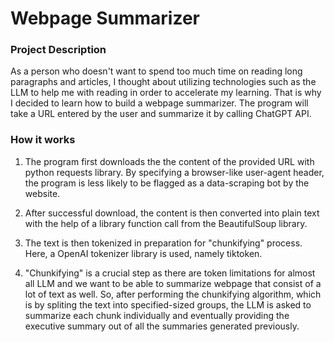 # **Webpage Summarizer**
### **Project Description**
As a person who doesn't want to spend too much time on reading long paragraphs
and articles, I thought about utilizing technologies such as the LLM to help
me with reading in order to accelerate my learning.
That is why I decided to learn how to build a webpage summarizer. The program 
will take a URL entered by the user and summarize it by calling ChatGPT API. 

### **How it works**
1) The program first downloads the the content of the provided URL with 
python requests library. By specifying a browser-like user-agent header, 
the program is less likely to be flagged as a data-scraping bot by the 
website.

2) After successful download, the content is then converted into plain
text with the help of a library function call from the BeautifulSoup 
library.

3) The text is then tokenized in preparation for "chunkifying" process.
Here, a OpenAI tokenizer library is used, namely tiktoken. 

4) "Chunkifying" is a crucial step as there are token limitations for
almost all LLM and we want to be able to summarize webpage that consist
of a lot of text as well. So, after performing the chunkifying algorithm,
which is by spliting the text into specified-sized groups, the LLM is asked
to summarize each chunk individually and eventually providing the executive
summary out of all the summaries generated previously.


